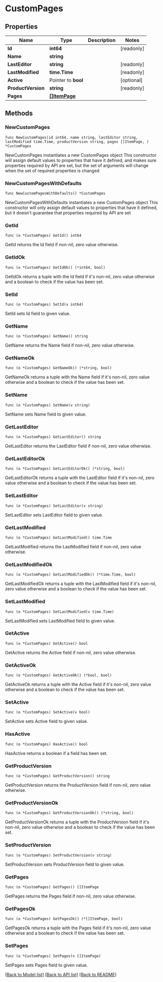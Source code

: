 # CustomPages

## Properties

Name | Type | Description | Notes
------------ | ------------- | ------------- | -------------
**Id** | **int64** |  | [readonly] 
**Name** | **string** |  | 
**LastEditor** | **string** |  | [readonly] 
**LastModified** | **time.Time** |  | [readonly] 
**Active** | Pointer to **bool** |  | [optional] 
**ProductVersion** | **string** |  | [readonly] 
**Pages** | [**[]ItemPage**](ItemPage.md) |  | 

## Methods

### NewCustomPages

`func NewCustomPages(id int64, name string, lastEditor string, lastModified time.Time, productVersion string, pages []ItemPage, ) *CustomPages`

NewCustomPages instantiates a new CustomPages object
This constructor will assign default values to properties that have it defined,
and makes sure properties required by API are set, but the set of arguments
will change when the set of required properties is changed

### NewCustomPagesWithDefaults

`func NewCustomPagesWithDefaults() *CustomPages`

NewCustomPagesWithDefaults instantiates a new CustomPages object
This constructor will only assign default values to properties that have it defined,
but it doesn't guarantee that properties required by API are set

### GetId

`func (o *CustomPages) GetId() int64`

GetId returns the Id field if non-nil, zero value otherwise.

### GetIdOk

`func (o *CustomPages) GetIdOk() (*int64, bool)`

GetIdOk returns a tuple with the Id field if it's non-nil, zero value otherwise
and a boolean to check if the value has been set.

### SetId

`func (o *CustomPages) SetId(v int64)`

SetId sets Id field to given value.


### GetName

`func (o *CustomPages) GetName() string`

GetName returns the Name field if non-nil, zero value otherwise.

### GetNameOk

`func (o *CustomPages) GetNameOk() (*string, bool)`

GetNameOk returns a tuple with the Name field if it's non-nil, zero value otherwise
and a boolean to check if the value has been set.

### SetName

`func (o *CustomPages) SetName(v string)`

SetName sets Name field to given value.


### GetLastEditor

`func (o *CustomPages) GetLastEditor() string`

GetLastEditor returns the LastEditor field if non-nil, zero value otherwise.

### GetLastEditorOk

`func (o *CustomPages) GetLastEditorOk() (*string, bool)`

GetLastEditorOk returns a tuple with the LastEditor field if it's non-nil, zero value otherwise
and a boolean to check if the value has been set.

### SetLastEditor

`func (o *CustomPages) SetLastEditor(v string)`

SetLastEditor sets LastEditor field to given value.


### GetLastModified

`func (o *CustomPages) GetLastModified() time.Time`

GetLastModified returns the LastModified field if non-nil, zero value otherwise.

### GetLastModifiedOk

`func (o *CustomPages) GetLastModifiedOk() (*time.Time, bool)`

GetLastModifiedOk returns a tuple with the LastModified field if it's non-nil, zero value otherwise
and a boolean to check if the value has been set.

### SetLastModified

`func (o *CustomPages) SetLastModified(v time.Time)`

SetLastModified sets LastModified field to given value.


### GetActive

`func (o *CustomPages) GetActive() bool`

GetActive returns the Active field if non-nil, zero value otherwise.

### GetActiveOk

`func (o *CustomPages) GetActiveOk() (*bool, bool)`

GetActiveOk returns a tuple with the Active field if it's non-nil, zero value otherwise
and a boolean to check if the value has been set.

### SetActive

`func (o *CustomPages) SetActive(v bool)`

SetActive sets Active field to given value.

### HasActive

`func (o *CustomPages) HasActive() bool`

HasActive returns a boolean if a field has been set.

### GetProductVersion

`func (o *CustomPages) GetProductVersion() string`

GetProductVersion returns the ProductVersion field if non-nil, zero value otherwise.

### GetProductVersionOk

`func (o *CustomPages) GetProductVersionOk() (*string, bool)`

GetProductVersionOk returns a tuple with the ProductVersion field if it's non-nil, zero value otherwise
and a boolean to check if the value has been set.

### SetProductVersion

`func (o *CustomPages) SetProductVersion(v string)`

SetProductVersion sets ProductVersion field to given value.


### GetPages

`func (o *CustomPages) GetPages() []ItemPage`

GetPages returns the Pages field if non-nil, zero value otherwise.

### GetPagesOk

`func (o *CustomPages) GetPagesOk() (*[]ItemPage, bool)`

GetPagesOk returns a tuple with the Pages field if it's non-nil, zero value otherwise
and a boolean to check if the value has been set.

### SetPages

`func (o *CustomPages) SetPages(v []ItemPage)`

SetPages sets Pages field to given value.



[[Back to Model list]](../README.md#documentation-for-models) [[Back to API list]](../README.md#documentation-for-api-endpoints) [[Back to README]](../README.md)


